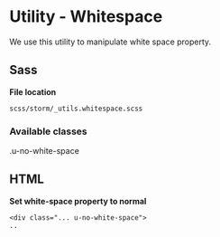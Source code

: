 #  Utility - Whitespace 

We use this utility to manipulate white space property.

## Sass

**File location**

``` 
scss/storm/_utils.whitespace.scss
```

### Available classes

.u-no-white-space

## HTML

**Set white-space property to normal**

``` 
<div class="... u-no-white-space">
..

```
